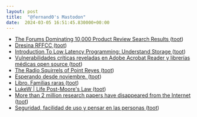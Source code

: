 ```yaml
---
layout: post
title:  "@fernand0's Mastodon"
date:  2024-03-05 16:51:45.830000+00:00
---
```

*  [The Forums Dominating 10,000 Product Review Search Results ](https://detailed.com/forum-serps) ([toot](https://mastodon.social/@fernand0/112044114302040575))
*  [Dresina RFFCC ](https://www.flickr.com/photos/fernand0/53564890488) ([toot](https://mastodon.social/@fernand0/112043459398577718))
*  [Introduction To Low Latency Programming: Understand Storage ](https://tech.davidgorski.ca/introduction-to-low-latency-programming-understand-storage) ([toot](https://mastodon.social/@fernand0/112042617288816975))
*  [Vulnerabilidades críticas reveladas en Adobe Acrobat Reader y librerías médicas open source ](https://unaaldia.hispasec.com/2024/03/vulnerabilidades-criticas-reveladas-en-adobe-acrobat-reader-y-librerias-medicas-open-source.htm) ([toot](https://mastodon.social/@fernand0/112042389493172913))
*  [The Radio Squirrels of Point Reyes ](https://www.theatlantic.com/magazine/archive/2024/04/ann-hermes-morse-code/677468) ([toot](https://mastodon.social/@fernand0/112040796168125930))
*  [Esperando desde noviembre. ](https://avecesunafoto.wordpress.com/2024/03/04/esperando-desde-noviembre) ([toot](https://mastodon.social/@fernand0/112038920679214750))
*  [Libro. Familias raras ](https://fotografiasenmovimiento.wordpress.com/2024/03/04/libro-familias-raras) ([toot](https://mastodon.social/@fernand0/112038873125988909))
*  [LukeW \| Life Post-Moore's Law ](https://www.lukew.com/ff/entry.asp?205) ([toot](https://mastodon.social/@fernand0/112038729508628583))
*  [More than 2 million research papers have disappeared from the Internet ](https://www.nature.com/articles/d41586-024-00616-) ([toot](https://mastodon.social/@fernand0/112038609259780813))
*  [Seguridad, facilidad de uso y pensar en las personas ](http://fernand0.github.io//ciberseguridad-usabilidad-economia) ([toot](https://mastodon.social/@fernand0/112038569017178076))
